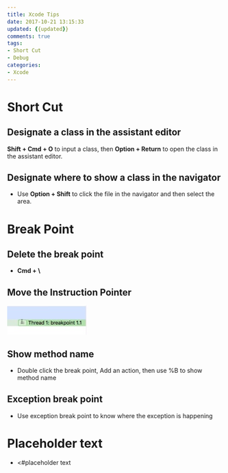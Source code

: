 ```yaml
---
title: Xcode Tips
date: 2017-10-21 13:15:33
updated: {{updated}}
comments: true
tags:
- Short Cut
- Debug
categories:
- Xcode
---
```


# Short Cut
## Designate a class in the assistant editor
**Shift + Cmd + O** to input a class, then **Option + Return** to open the class in the assistant editor.

## Designate where to show a class in the navigator
* Use **Option + Shift** to click the file in the navigator and then select the area.

# Break Point
## Delete the break point
* **Cmd + \\**

## Move the Instruction Pointer
![](https://github.com/namazu923/namazu923.github.io/blob/hexo/source/images/Xcode_Tips/Instruction_Pointer.jpeg?raw=true)

## Show method name
* Double click the break point, Add an action, then use %B to show method name

## Exception break point
* Use exception break point to know where the exception is happening

# Placeholder text
* <#placeholder text


